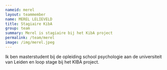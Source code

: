 ```yaml
---
nameid: merel
layout: teammember
name: MEREL LELIEVELD
title: Stagiaire KibA
group: team
summary: Merel is stagiaire bij het KibA project
permalink: /team/merel
image: /img/merel.jpeg
---
```


Ik ben masterstudent bij de opleiding school psychologie aan de universiteit van Leiden en loop stage bij het KIBA project.

